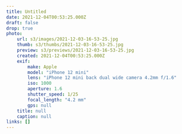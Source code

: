 ```yaml
---
title: Untitled
date: 2021-12-04T00:53:25.000Z
draft: false
drop: true
photo:
    url: s3/images/2021-12-03-16-53-25.jpg
    thumb: s3/thumbs/2021-12-03-16-53-25.jpg
    preview: s3/previews/2021-12-03-16-53-25.jpg
    created: 2021-12-04T00:53:25.000Z
    exif:
        make: Apple
        model: "iPhone 12 mini"
        lens: "iPhone 12 mini back dual wide camera 4.2mm f/1.6"
        iso: 1000
        aperture: 1.6
        shutter_speed: 1/25
        focal_length: "4.2 mm"
        gps: null
    title: null
    caption: null
links: []
---
```

